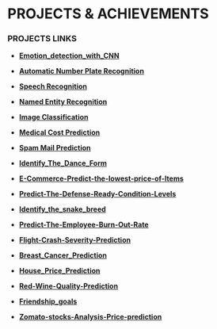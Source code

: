 # PROJECTS & ACHIEVEMENTS

 ### PROJECTS LINKS
  - **[Emotion_detection_with_CNN](https://github.com/Itspravin08/Emotion_detection_Using_CNN#Emotion_detection_with_CNN)**
  - **[Automatic Number Plate Recognition](https://github.com/Itspravin08/Automatic-Number-Plate-Recognition-Model/blob/main/Car_number_recognition_system.ipynb#Automatic_Number_Plate_Recognition)**
  - **[Speech Recognition](https://github.com/Itspravin08/Speech-Recognition#Speech_Recognition)**
  - **[Named Entity Recognition](https://github.com/Itspravin08/Named-Entity-Recognition-NER-Using-NLP#Named_Entity_Recognition)**
  - **[Image Classification](https://github.com/Itspravin08/Image-classification-using-CNN#Image_Classificatio)**
  - **[Medical Cost Prediction]( https://github.com/Itspravin08/Medical-Cost-Prediction-using-machine-Learning#Medical_Cost_Prediction)**
  - **[Spam Mail Prediction](  https://github.com/Itspravin08/Spam-Mail-Prediction-Using-Machine-Learning#Spam_Mail_Prediction)**
  
  
 - **[Identify_The_Dance_Form](https://github.com/Itspravin08/Identify-The-Dance-Form/blob/main/Dance_From%20(2).ipynb#Identify_The_Dance_Form)**
 - **[E-Commerce-Predict-the-lowest-price-of-Items](https://github.com/Itspravin08/E-Commerce-Predict-the-lowest-price-of-Items#E-Commerce-Predict-the-lowest-price-of-Items)**
 - **[Predict-The-Defense-Ready-Condition-Levels](https://github.com/Itspravin08/Predict-The-Defense-Ready-Condition-Levels/blob/main/Defense_Ready_Condition_Levels_Prediction.ipynb#Predict-The-Defense-Ready-Condition-Levels)**
 - **[Identify_the_snake_breed ](https://github.com/Itspravin08/Identify-the-snake-breed-/blob/main/Identify_the_snake_breed.ipynb#Identify_the_snake_breed)**
 - **[Predict-The-Employee-Burn-Out-Rate](https://github.com/Itspravin08/Predict-The-Employee-Burn-Out-Rate/blob/main/Employee_Burn_Rate_Prediction.ipynb#Predict-The-Employee-Burn-Out-Rate)**


 - **[Flight-Crash-Severity-Prediction](https://github.com/Itspravin08/Flight-Crash-Severity-Prediction#Flight-Crash-Severity-Prediction)**

- **[Breast_Cancer_Prediction](https://github.com/Itspravin08/Breast-Cancer-Prediction-Using-Machine-Learning/blob/main/Breast_Cancer_Prediction.ipynb#Breast_Cancer_Prediction)**

 - **[House_Price_Prediction](https://github.com/Itspravin08/House-Price-Prediction-Using-Machine-Learning/blob/main/House_Price_Prediction.ipynb#House_Price_Prediction)**
 - **[Red-Wine-Quality-Prediction](https://github.com/Itspravin08/Red-Wine-Quality-Prediction-using-Machine-Learning#/Red_Wine_Quality_Prediction)**

- **[Friendship_goals](https://github.com/Itspravin08/Friendship-goals/blob/main/Friendship_goals.ipynb#Friendship_goals)**
- **[Zomato-stocks-Analysis-Price-prediction](https://github.com/Itspravin08/Zomato-stocks-Analysis-Price-prediction#Zomato-stocks-Analysis-Price-prediction)**



